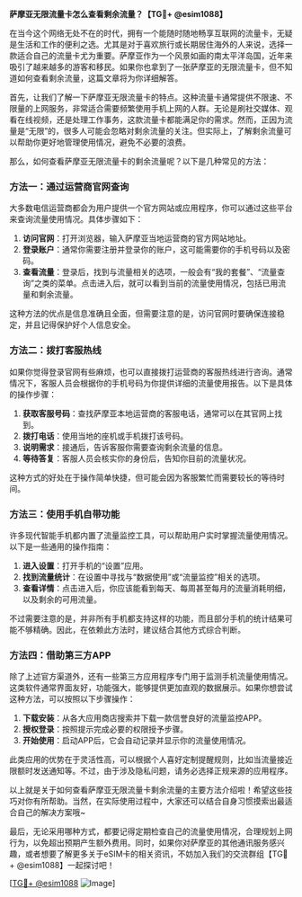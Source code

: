 **萨摩亚无限流量卡怎么查看剩余流量？【TG💪+ @esim1088】**

在当今这个网络无处不在的时代，拥有一个能随时随地畅享互联网的流量卡，无疑是生活和工作的便利之选。尤其是对于喜欢旅行或长期居住海外的人来说，选择一款适合自己的流量卡尤为重要。萨摩亚作为一个风景如画的南太平洋岛国，近年来吸引了越来越多的游客和移民。如果你也拿到了一张萨摩亚的无限流量卡，但不知道如何查看剩余流量，这篇文章将为你详细解答。

首先，让我们了解一下萨摩亚无限流量卡的特点。这种流量卡通常提供不限速、不限量的上网服务，非常适合需要频繁使用手机上网的人群。无论是刷社交媒体、观看在线视频，还是处理工作事务，这款流量卡都能满足你的需求。然而，正因为流量是“无限”的，很多人可能会忽略对剩余流量的关注。但实际上，了解剩余流量可以帮助你更好地管理使用情况，避免不必要的浪费。

那么，如何查看萨摩亚无限流量卡的剩余流量呢？以下是几种常见的方法：

### 方法一：通过运营商官网查询

大多数电信运营商都会为用户提供一个官方网站或应用程序，你可以通过这些平台来查询流量使用情况。具体步骤如下：

1. **访问官网**：打开浏览器，输入萨摩亚当地运营商的官方网站地址。
2. **登录账户**：通常你需要注册并登录你的账户，这可能需要你的手机号码以及密码。
3. **查看流量**：登录后，找到与流量相关的选项，一般会有“我的套餐”、“流量查询”之类的菜单。点击进入后，就可以看到当前的流量使用情况，包括已用流量和剩余流量。

这种方法的优点是信息准确且全面，但需要注意的是，访问官网时要确保连接稳定，并且记得保护好个人信息安全。

### 方法二：拨打客服热线

如果你觉得登录官网有些麻烦，也可以直接拨打运营商的客服热线进行咨询。通常情况下，客服人员会根据你的手机号码为你提供详细的流量使用报告。以下是具体的操作步骤：

1. **获取客服号码**：查找萨摩亚本地运营商的客服电话，通常可以在其官网上找到。
2. **拨打电话**：使用当地的座机或手机拨打该号码。
3. **说明需求**：接通后，告诉客服你需要查询剩余流量的信息。
4. **等待答复**：客服人员会核实你的身份后，告知你目前的流量状况。

这种方式的好处在于操作简单快捷，但可能会因为客服繁忙而需要较长的等待时间。

### 方法三：使用手机自带功能

许多现代智能手机都内置了流量监控工具，可以帮助用户实时掌握流量使用情况。以下是一些通用的操作指南：

1. **进入设置**：打开手机的“设置”应用。
2. **找到流量统计**：在设置中寻找与“数据使用”或“流量监控”相关的选项。
3. **查看详情**：点击进入后，你应该能看到每天、每周甚至每月的流量消耗明细，以及剩余的可用流量。

不过需要注意的是，并非所有手机都支持这样的功能，而且部分手机的统计结果可能不够精确。因此，在依赖此方法时，建议结合其他方式综合判断。

### 方法四：借助第三方APP

除了上述官方渠道外，还有一些第三方应用程序专门用于监测手机流量使用情况。这类软件通常界面友好，功能强大，能够提供更加直观的数据展示。如果你想尝试这种方法，可以按照以下步骤操作：

1. **下载安装**：从各大应用商店搜索并下载一款信誉良好的流量监控APP。
2. **授权登录**：按照提示完成必要的权限授予步骤。
3. **开始使用**：启动APP后，它会自动记录并显示你的流量使用情况。

此类应用的优势在于灵活性高，可以根据个人喜好定制提醒规则，比如当流量接近限额时发送通知等。不过，由于涉及隐私问题，请务必选择正规来源的应用程序。

以上就是关于如何查看萨摩亚无限流量卡剩余流量的主要方法介绍啦！希望这些技巧对你有所帮助。当然，在实际使用过程中，大家还可以结合自身习惯摸索出最适合自己的解决方案哦~

最后，无论采用哪种方式，都要记得定期检查自己的流量使用情况，合理规划上网行为，以免超出预期产生额外费用。同时，如果你对萨摩亚的其他通讯服务感兴趣，或者想要了解更多关于eSIM卡的相关资讯，不妨加入我们的交流群组【TG💪+ @esim1088】一起探讨吧！

[[TG💪+ @esim1088](https://t.me/s/esim1088) ![Image](https://i.postimg.cc/4NQfJmqS/Snipaste-2025-05-13-00-14-12.png)]